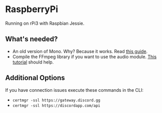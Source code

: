 ﻿# RaspberryPi
Running on rPi3 with Raspbian Jessie.

## What's needed?
* An old version of Mono. Why? Because it works. Read [this guide](https://nadekobot.readthedocs.io/en/0.9/guides/Linux%20Guide/#installing-mono).
* Compile the FFmpeg library if you want to use the audio module. [This tutorial](https://www.jeffreythompson.org/blog/2014/11/13/installing-ffmpeg-for-raspberry-pi) should help.

## Additional Options
If you have connection issues execute these commands in the CLI:
* `certmgr -ssl https://gateway.discord.gg`
* `certmgr -ssl https://discordapp.com/api`